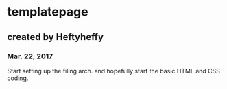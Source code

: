 # templatepage
## created by Heftyheffy
### Mar. 22, 2017

Start setting up the filing arch. and hopefully start
  the basic HTML and CSS coding.
